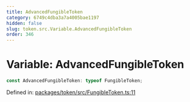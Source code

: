 ```yaml
---
title: AdvancedFungibleToken
category: 6749c4dba3a7a4005bae1197
hidden: false
slug: token.src.Variable.AdvancedFungibleToken
order: 346
---
```


# Variable: AdvancedFungibleToken

```ts
const AdvancedFungibleToken: typeof FungibleToken;
```

Defined in: [packages/token/src/FungibleToken.ts:11](https://github.com/zkcloudworker/minatokens-lib/blob/main/packages/token/src/FungibleToken.ts#L11)
